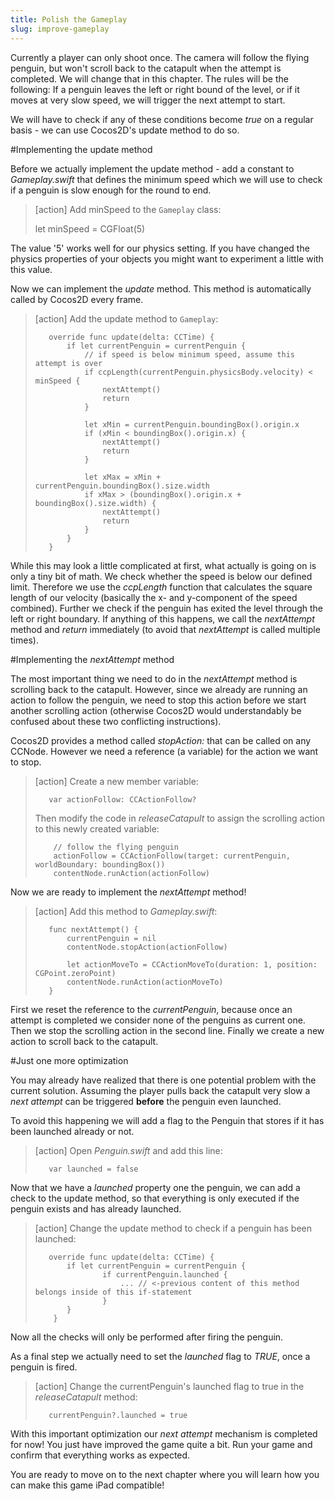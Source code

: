 ```yaml
---
title: Polish the Gameplay
slug: improve-gameplay
---
```


Currently a player can only shoot once. The camera will follow the flying penguin, but won't scroll back to the catapult when the attempt is completed. We will change that in this chapter. The rules will be the following: If a penguin leaves the left or right bound of the level, or if it moves at very slow speed, we will trigger the next attempt to start.

We will have to check if any of these conditions become *true* on a regular basis - we can use Cocos2D's update method to do so.

#Implementing the update method

Before we actually implement the update method - add a constant to *Gameplay.swift* that defines the minimum speed which we will use to check if a penguin is slow enough for the round to end.

> [action]
> Add minSpeed to the `Gameplay` class:
>
>   let minSpeed = CGFloat(5)

The value '5' works well for our physics setting. If you have changed the physics properties of your objects you might want to experiment a little with this value.

Now we can implement the *update* method. This method is automatically called by Cocos2D every frame.

> [action]
> Add the update method to `Gameplay`:
>
>        override func update(delta: CCTime) {
>            if let currentPenguin = currentPenguin {
>                // if speed is below minimum speed, assume this attempt is over
>                if ccpLength(currentPenguin.physicsBody.velocity) < minSpeed {
>                    nextAttempt()
>                    return
>                }
>     
>                let xMin = currentPenguin.boundingBox().origin.x
>                if (xMin < boundingBox().origin.x) {
>                    nextAttempt()
>                    return
>                }
>     
>                let xMax = xMin + currentPenguin.boundingBox().size.width
>                if xMax > (boundingBox().origin.x + boundingBox().size.width) {
>                    nextAttempt()
>                    return
>                }
>            }
>        }

While this may look a little complicated at first, what actually is going on is only a tiny bit of math. We check whether the speed is below our defined limit. Therefore we use the *ccpLength* function that calculates the square length of our velocity (basically the x- and y-component of the speed combined). Further we check if the penguin has exited the level through the left or right boundary. If anything of this happens, we call the *nextAttempt* method and *return* immediately (to avoid that *nextAttempt* is called multiple times).

#Implementing the *nextAttempt* method

The most important thing we need to do in the *nextAttempt* method is scrolling back to the catapult. However, since we already are running an action to follow the penguin, we need to stop this action before we start another scrolling action (otherwise Cocos2D would understandably be confused about these two conflicting instructions).

Cocos2D provides a method called *stopAction:* that can be called on any CCNode. However we need a reference (a variable) for the action we want to stop. 

> [action]
> Create a new member variable:
>
>        var actionFollow: CCActionFollow?
>
> Then modify the code in *releaseCatapult* to assign the scrolling action to this newly created variable:
>
>         // follow the flying penguin
>         actionFollow = CCActionFollow(target: currentPenguin, worldBoundary: boundingBox())
>         contentNode.runAction(actionFollow)

Now we are ready to implement the *nextAttempt* method!

> [action]
> Add this method to *Gameplay.swift*:
>
>        func nextAttempt() {
>            currentPenguin = nil
>            contentNode.stopAction(actionFollow)
>     
>            let actionMoveTo = CCActionMoveTo(duration: 1, position: CGPoint.zeroPoint)
>            contentNode.runAction(actionMoveTo)
>        }

First we reset the reference to the *currentPenguin*, because once an attempt is completed we consider none of the penguins as current one. Then we stop the scrolling action in the second line. Finally we create a new action to scroll back to the catapult.

#Just one more optimization

You may already have realized that there is one potential problem with the current solution. Assuming the player pulls back the catapult very slow a *next attempt* can be triggered **before** the penguin even launched.

To avoid this happening we will add a flag to the Penguin that stores if it has been launched already or not.

> [action]
> Open *Penguin.swift* and add this line:
>
>        var launched = false

Now that we have a *launched* property one the penguin, we can add a check to the update method, so that everything is only executed if the penguin exists and has already launched.

> [action]
> Change the update method to check if a penguin has been launched:
>
>        override func update(delta: CCTime) {
>            if let currentPenguin = currentPenguin {
>                    if currentPenguin.launched {
>                        ... // <-previous content of this method belongs inside of this if-statement
>                    }
>            }
>         }

Now all the checks will only be performed after firing the penguin.

As a final step we actually need to set the *launched* flag to *TRUE*, once a penguin is fired.

> [action]
> Change the currentPenguin's launched flag to true in the *releaseCatapult* method:
>
>        currentPenguin?.launched = true

With this important optimization our *next attempt* mechanism is completed for now! You just have improved the game quite a bit. Run your game and confirm that everything works as expected.

You are ready to move on to the next chapter where you will learn how you can make this game iPad compatible!
